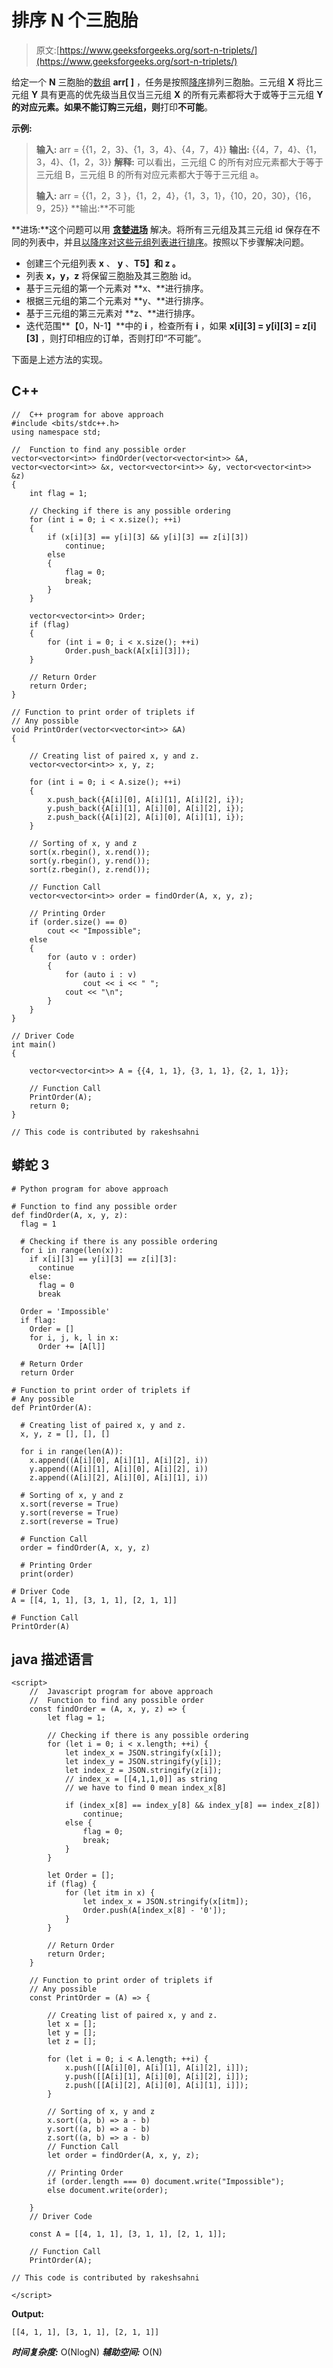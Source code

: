 # 排序 N 个三胞胎

> 原文:[https://www.geeksforgeeks.org/sort-n-triplets/](https://www.geeksforgeeks.org/sort-n-triplets/)

给定一个 **N** 三胞胎的[数组](https://www.geeksforgeeks.org/array-data-structure/) **arr[ ]** ，任务是按照[降序](https://www.geeksforgeeks.org/how-to-sort-an-array-in-descending-order-using-stl-in-c/)排列三胞胎。三元组 **X** 将比三元组 **Y** 具有更高的优先级当且仅当三元组 **X** 的所有元素都将大于或等于三元组 **Y 的对应元素。如果不能订购三元组，则**打印**不可能**。

**示例:**

> **输入:** arr = {{1，2，3}、{1，3，4}、{4，7，4}}
> **输出:** {{4，7，4}、{1，3，4}、{1，2，3}}
> **解释:**
> 可以看出，三元组 C 的所有对应元素都大于等于三元组 B，三元组 B 的所有对应元素都大于等于三元组 a。
> 
> **输入:** arr = {{1，2，3 }，{1，2，4}，{1，3，1}，{10，20，30}，{16，9，25}}
> **输出:**不可能

**进场:**这个问题可以用 [**贪婪进场**](https://www.geeksforgeeks.org/greedy-algorithms/) 解决。将所有三元组及其三元组 id 保存在不同的列表中，并且[以降序对这些元组列表进行排序](https://www.geeksforgeeks.org/sort-in-python/)。按照以下步骤解决问题。

*   创建三个元组列表 **x** 、 **y** 、**T5】和 **z** 。**
*   列表 **x，y，z** 将保留三胞胎及其三胞胎 id。
*   基于三元组的第一个元素对 **x、**进行排序。
*   根据三元组的第二个元素对 **y、**进行排序。
*   基于三元组的第三元素对 **z、**进行排序。
*   迭代范围**【0，N-1】**中的 **i** ，检查所有 **i** ，如果 **x[i][3] = y[i][3] = z[i][3]** ，则打印相应的订单，否则打印“不可能”。

下面是上述方法的实现。

## C++

```
//  C++ program for above approach
#include <bits/stdc++.h>
using namespace std;

//  Function to find any possible order
vector<vector<int>> findOrder(vector<vector<int>> &A, vector<vector<int>> &x, vector<vector<int>> &y, vector<vector<int>> &z)
{
    int flag = 1;

    // Checking if there is any possible ordering
    for (int i = 0; i < x.size(); ++i)
    {
        if (x[i][3] == y[i][3] && y[i][3] == z[i][3])
            continue;
        else
        {
            flag = 0;
            break;
        }
    }

    vector<vector<int>> Order;
    if (flag)
    {
        for (int i = 0; i < x.size(); ++i)
            Order.push_back(A[x[i][3]]);
    }

    // Return Order
    return Order;
}

// Function to print order of triplets if
// Any possible
void PrintOrder(vector<vector<int>> &A)
{

    // Creating list of paired x, y and z.
    vector<vector<int>> x, y, z;

    for (int i = 0; i < A.size(); ++i)
    {
        x.push_back({A[i][0], A[i][1], A[i][2], i});
        y.push_back({A[i][1], A[i][0], A[i][2], i});
        z.push_back({A[i][2], A[i][0], A[i][1], i});
    }

    // Sorting of x, y and z
    sort(x.rbegin(), x.rend());
    sort(y.rbegin(), y.rend());
    sort(z.rbegin(), z.rend());

    // Function Call
    vector<vector<int>> order = findOrder(A, x, y, z);

    // Printing Order
    if (order.size() == 0)
        cout << "Impossible";
    else
    {
        for (auto v : order)
        {
            for (auto i : v)
                cout << i << " ";
            cout << "\n";
        }
    }
}

// Driver Code
int main()
{

    vector<vector<int>> A = {{4, 1, 1}, {3, 1, 1}, {2, 1, 1}};

    // Function Call
    PrintOrder(A);
    return 0;
}

// This code is contributed by rakeshsahni
```

## 蟒蛇 3

```
# Python program for above approach

# Function to find any possible order
def findOrder(A, x, y, z):
  flag = 1

  # Checking if there is any possible ordering
  for i in range(len(x)):
    if x[i][3] == y[i][3] == z[i][3]:
      continue
    else:
      flag = 0
      break

  Order = 'Impossible'
  if flag:
    Order = []
    for i, j, k, l in x:
      Order += [A[l]]

  # Return Order  
  return Order

# Function to print order of triplets if
# Any possible
def PrintOrder(A):

  # Creating list of paired x, y and z.
  x, y, z = [], [], []

  for i in range(len(A)):
    x.append((A[i][0], A[i][1], A[i][2], i))
    y.append((A[i][1], A[i][0], A[i][2], i))
    z.append((A[i][2], A[i][0], A[i][1], i))

  # Sorting of x, y and z
  x.sort(reverse = True)
  y.sort(reverse = True)
  z.sort(reverse = True)

  # Function Call
  order = findOrder(A, x, y, z)

  # Printing Order
  print(order)

# Driver Code
A = [[4, 1, 1], [3, 1, 1], [2, 1, 1]]

# Function Call
PrintOrder(A)
```

## java 描述语言

```
<script>
    //  Javascript program for above approach
    //  Function to find any possible order
    const findOrder = (A, x, y, z) => {
        let flag = 1;

        // Checking if there is any possible ordering
        for (let i = 0; i < x.length; ++i) {
            let index_x = JSON.stringify(x[i]);
            let index_y = JSON.stringify(y[i]);
            let index_z = JSON.stringify(z[i]);
            // index_x = [[4,1,1,0]] as string
            // we have to find 0 mean index_x[8]

            if (index_x[8] == index_y[8] && index_y[8] == index_z[8])
                continue;
            else {
                flag = 0;
                break;
            }
        }

        let Order = [];
        if (flag) {
            for (let itm in x) {
                let index_x = JSON.stringify(x[itm]);
                Order.push(A[index_x[8] - '0']);
            }
        }

        // Return Order
        return Order;
    }

    // Function to print order of triplets if
    // Any possible
    const PrintOrder = (A) => {

        // Creating list of paired x, y and z.
        let x = [];
        let y = [];
        let z = [];

        for (let i = 0; i < A.length; ++i) {
            x.push([[A[i][0], A[i][1], A[i][2], i]]);
            y.push([[A[i][1], A[i][0], A[i][2], i]]);
            z.push([[A[i][2], A[i][0], A[i][1], i]]);
        }

        // Sorting of x, y and z
        x.sort((a, b) => a - b)
        y.sort((a, b) => a - b)
        z.sort((a, b) => a - b)
        // Function Call
        let order = findOrder(A, x, y, z);

        // Printing Order
        if (order.length === 0) document.write("Impossible");
        else document.write(order);

    }
    // Driver Code

    const A = [[4, 1, 1], [3, 1, 1], [2, 1, 1]];

    // Function Call
    PrintOrder(A);

// This code is contributed by rakeshsahni

</script>
```

**Output:** 

```
[[4, 1, 1], [3, 1, 1], [2, 1, 1]]
```

***时间复杂度:*** O(NlogN)
***辅助空间:*** O(N)